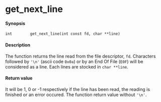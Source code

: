 # get_next_line

#### Synopsis

`int		get_next_line(int const fd, char **line)`

#### Description

The function returns the line read from the file descriptor, `fd`. Characters followed by `'\n'` (ascii code `0x0a`) or by an End Of File (`E0F`) will be considered as a line. Each lines are stocked in `char **line`.

#### Return value

It will be  1, 0 or -1 respectively if the line has been read, the reading is finished or an error occured. The function return value without `'\n'`.
